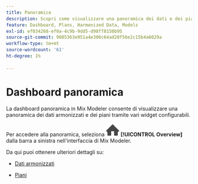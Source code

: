 ```yaml
---
title: Panoramica
description: Scopri come visualizzare una panoramica dei dati e dei piani armonizzati in Mix Modeler.
feature: Dashboard, Plans, Harmonized Data, Models
exl-id: ef034268-ef0a-4c9b-9dd5-d98ff8150b95
source-git-commit: 9085363e951a4e306c64ad28f56e2c15b4a6029a
workflow-type: tm+mt
source-wordcount: '61'
ht-degree: 1%

---
```


# Dashboard panoramica


La dashboard panoramica in Mix Modeler consente di visualizzare una panoramica dei dati armonizzati e dei piani tramite vari widget configurabili.

Per accedere alla panoramica, seleziona ![Home](/help/assets//icons/Home.svg) **[!UICONTROL Overview]** dalla barra a sinistra nell&#39;interfaccia di Mix Modeler.

Da qui puoi ottenere ulteriori dettagli su:

* [Dati armonizzati](harmonized-data.md)

* [Piani](plans.md)
